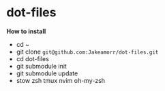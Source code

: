 # dot-files
**How to install**
* cd ~
* git clone `git@github.com:Jakeamorr/dot-files.git`
* cd dot-files
* git submodule init
* git submodule update
* stow zsh tmux nvim oh-my-zsh
